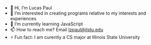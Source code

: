 - 👋 Hi, I’m Lucas Paul
- 👀 I’m interested in creating programs relative to my interests and experiences
- 🌱 I’m currently learning JavaScript
- 📫 How to reach me? Email lzpaul@ilstu.edu
- ⚡ Fun fact: I am curently a CS major at Illinois State University

